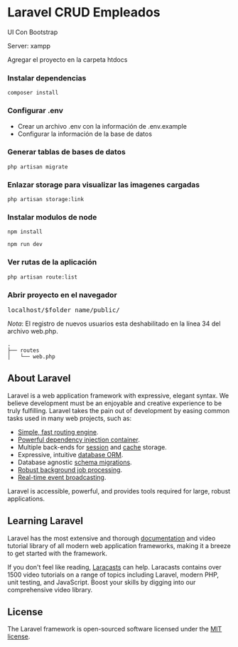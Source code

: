 # Laravel CRUD Empleados
UI Con Bootstrap

Server: xampp

Agregar el proyecto en la carpeta htdocs

### Instalar dependencias
`composer install`

### Configurar .env
- Crear un archivo .env con la información de .env.example
- Configurar la información de la base de datos

### Generar tablas de bases de datos
`php artisan migrate`

### Enlazar storage para visualizar las imagenes cargadas
`php artisan storage:link`

### Instalar modulos de node
`npm install`

`npm run dev`

### Ver rutas de la aplicación
`php artisan route:list`

### Abrir proyecto en el navegador
<pre>localhost/$folder_name/public/</pre>

*Nota*: El registro de nuevos usuarios esta deshabilitado en la línea 34 del archivo web.php.

```
.
├── routes
│   └── web.php
```

## About Laravel

Laravel is a web application framework with expressive, elegant syntax. We believe development must be an enjoyable and creative experience to be truly fulfilling. Laravel takes the pain out of development by easing common tasks used in many web projects, such as:

- [Simple, fast routing engine](https://laravel.com/docs/routing).
- [Powerful dependency injection container](https://laravel.com/docs/container).
- Multiple back-ends for [session](https://laravel.com/docs/session) and [cache](https://laravel.com/docs/cache) storage.
- Expressive, intuitive [database ORM](https://laravel.com/docs/eloquent).
- Database agnostic [schema migrations](https://laravel.com/docs/migrations).
- [Robust background job processing](https://laravel.com/docs/queues).
- [Real-time event broadcasting](https://laravel.com/docs/broadcasting).

Laravel is accessible, powerful, and provides tools required for large, robust applications.

## Learning Laravel

Laravel has the most extensive and thorough [documentation](https://laravel.com/docs) and video tutorial library of all modern web application frameworks, making it a breeze to get started with the framework.

If you don't feel like reading, [Laracasts](https://laracasts.com) can help. Laracasts contains over 1500 video tutorials on a range of topics including Laravel, modern PHP, unit testing, and JavaScript. Boost your skills by digging into our comprehensive video library.

## License

The Laravel framework is open-sourced software licensed under the [MIT license](https://opensource.org/licenses/MIT).

